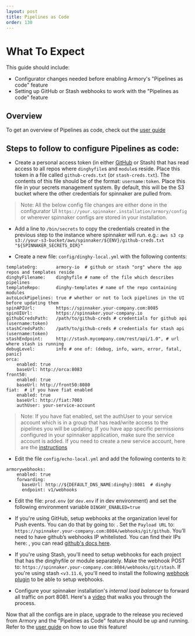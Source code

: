 ```yaml
---
layout: post
title: Pipelines as Code
order: 130
---
```


# What To Expect
This guide should include:
- Configurator changes needed before enabling Armory's "Pipelines as code" feature
- Setting up GitHub or Stash webhooks to work with the "Pipelines as code" feature

## Overview
To get an overview of Pipelines as code, check out the [user guide](http://docs.armory.io/user-guides/dinghy)


## Steps to follow to configure Pipelines as code:

- Create a personal access token (in either [GitHub](https://github.com/settings/tokens) or Stash) that has read access to all repos where `dinghyfile`s and `module`s reside. Place this token in a file called `github-creds.txt` (or `stash-creds.txt`). The contents of this file should be of the format: `username:token`. Place this file in your secrets management system. By default, this will be the S3 bucket where the other credentials for spinnaker are pulled from.

> Note: All the below config file changes are either done in the configurator UI `https://your.spinnaker.installation/armory/config` or wherever spinnaker configs are stored in your installation.

- Add a line to `/bin/secrets` to copy the credentials created in the previous step to the instance where spinnaker will run. e.g.: `aws s3 cp s3://your-s3-bucket/aws/spinnaker/${ENV}/github-creds.txt "${SPINNAKER_SECRETS_DIR}"`

- Create a new file: `config/dinghy-local.yml` with the following contents:

```
templateOrg:       armory-io  # github or stash "org" where the app repos and templates reside
dinghyFilename:    dinghyfile # name of the file which describes pipelines
templateRepo:      dinghy-templates # name of the repo containing modules
autoLockPipelines: true # whether or not to lock pipelines in the UI before updating them
spinAPIUrl:        https://spinnaker.your-company.com:8085
spinUIUrl:         https://spinnaker.your-company.io
githubCredsPath:   /path/to/github-creds # credentials for github api (username:token)
stashCredsPath:    /path/to/github-creds # credentials for stash api (username:token)
stashEndpoint:     http://stash.mycompany.com/rest/api/1.0", # url where stash is running
debugLevel:        info # one of: (debug, info, warn, error, fatal, panic)
orca:
    enabled: true
    baseUrl: http://orca:8083
front50:
    enabled: true
    baseUrl: http://front50:8080
fiat:  # if you have fiat enabled
    enabled: true
    baseUrl: http://fiat:7003
    authUser: your-service-account
```

> Note: If you have fiat enabled, set the authUser to your service account which is in a group that has read/write access to the pipelines you will be updating. If you have app specific permissions configured in your spinnaker application, make sure the service account is added. If you need to create a new service account, here are the [instructions](https://www.spinnaker.io/setup/security/authorization/service-accounts/#creating-service-accounts)

- Edit the file `config/echo-local.yml` and add the following contents to it:
```
armorywebhooks:
    enabled: true
    forwarding:
      baseUrl: http://${DEFAULT_DNS_NAME:dinghy}:8081  # dinghy
      endpoint: v1/webhooks
```
- Edit the file: `prod.env` (or `dev.env` if in dev environment) and set the following environment variable `DINGHY_ENABLED=true`

- If you're using GitHub, setup webhooks at the organization level for Push events. You can do that by going to: [](https://github.com/organizations/your_org_here/settings/hooks). Set the `Payload URL` to: `https://spinnaker.your-company.com:8084/webhooks/git/github`. You’ll need to have github’s webhooks IP whitelisted. You can find their IPs here: [](https://api.github.com/meta), you can read [github's docs here](https://help.github.com/articles/about-github-s-ip-addresses/).

- If you're using Stash, you'll need to setup webhooks for each project that has the dinghyfile or module separately. Make the webhook POST to: `https://spinnaker.your-company.com:8084/webhooks/git/stash`. If you're using stash `<v3.11.6`, you'll need to install the following [webhook plugin](https://marketplace.atlassian.com/plugins/com.atlassian.stash.plugin.stash-web-post-receive-hooks-plugin/server/overview) to be able to setup webhooks.

- Configure your spinnaker installation's _internal load balancer_ to forward all traffic on port 8081. Here's a [video](https://marketplace.atlassian.com/plugins/com.atlassian.stash.plugin.stash-web-post-receive-hooks-plugin/server/overview) that walks you through the process.

Now that all the configs are in place, upgrade to the release you recieved from Armory and the "Pipelines as Code" feature should be up and running. Refer to the [user guide](http://docs.armory.io/user-guides/dinghy) on how to use this feature!
